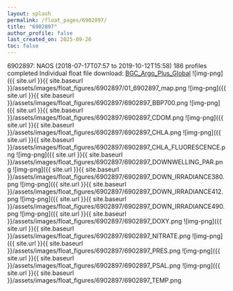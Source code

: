```yaml
---
layout: splash
permalink: /float_pages/6902897/
title: "6902897"
author_profile: false
last_created_on: 2025-09-26
toc: false
---
```

 
6902897: NAOS (2018-07-17T07:57 to 2019-10-12T15:58)
186 profiles completed
Individual float file download: [BGC_Argo_Plus_Global](https://ftp.soest.hawaii.edu/bgc_argo_plus/Individual_Floats/outliers_removed/6902897_Sprof_processed.nc)
![img-png]({{ site.url }}{{ site.baseurl }}/assets/images/float_figures/6902897/01_6902897_map.png
![img-png]({{ site.url }}{{ site.baseurl }}/assets/images/float_figures/6902897/6902897_BBP700.png
![img-png]({{ site.url }}{{ site.baseurl }}/assets/images/float_figures/6902897/6902897_CDOM.png
![img-png]({{ site.url }}{{ site.baseurl }}/assets/images/float_figures/6902897/6902897_CHLA.png
![img-png]({{ site.url }}{{ site.baseurl }}/assets/images/float_figures/6902897/6902897_CHLA_FLUORESCENCE.png
![img-png]({{ site.url }}{{ site.baseurl }}/assets/images/float_figures/6902897/6902897_DOWNWELLING_PAR.png
![img-png]({{ site.url }}{{ site.baseurl }}/assets/images/float_figures/6902897/6902897_DOWN_IRRADIANCE380.png
![img-png]({{ site.url }}{{ site.baseurl }}/assets/images/float_figures/6902897/6902897_DOWN_IRRADIANCE412.png
![img-png]({{ site.url }}{{ site.baseurl }}/assets/images/float_figures/6902897/6902897_DOWN_IRRADIANCE490.png
![img-png]({{ site.url }}{{ site.baseurl }}/assets/images/float_figures/6902897/6902897_DOXY.png
![img-png]({{ site.url }}{{ site.baseurl }}/assets/images/float_figures/6902897/6902897_NITRATE.png
![img-png]({{ site.url }}{{ site.baseurl }}/assets/images/float_figures/6902897/6902897_PRES.png
![img-png]({{ site.url }}{{ site.baseurl }}/assets/images/float_figures/6902897/6902897_PSAL.png
![img-png]({{ site.url }}{{ site.baseurl }}/assets/images/float_figures/6902897/6902897_TEMP.png

